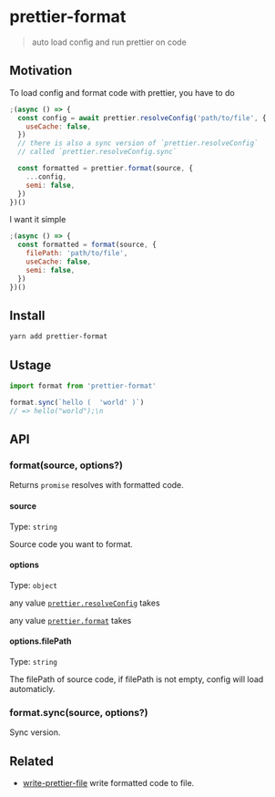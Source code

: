 # prettier-format

> auto load config and run prettier on code

## Motivation

To load config and format code with prettier, you have to do

```js
;(async () => {
  const config = await prettier.resolveConfig('path/to/file', {
    useCache: false,
  })
  // there is also a sync version of `prettier.resolveConfig`
  // called `prettier.resolveConfig.sync`

  const formatted = prettier.format(source, {
    ...config,
    semi: false,
  })
})()
```

I want it simple

```js
;(async () => {
  const formatted = format(source, {
    filePath: 'path/to/file',
    useCache: false,
    semi: false,
  })
})()
```

## Install

```sh
yarn add prettier-format
```

## Ustage

```js
import format from 'prettier-format'

format.sync(`hello (  'world' )`)
// => hello("world");\n
```

## API

### format(source, options?)

Returns `promise` resolves with formatted code.

#### source

Type: `string`

Source code you want to format.

#### options

Type: `object`

any value [`prettier.resolveConfig`](https://prettier.io/docs/en/api.html#prettierresolveconfigfilepath-options) takes

any value [`prettier.format`](https://prettier.io/docs/en/api.html#prettierformatsource-options) takes

#### options.filePath

Type: `string`

The filePath of source code, if filePath is not empty, config will load automaticly.

### format.sync(source, options?)

Sync version.

## Related

- [write-prettier-file](https://github.com/fisker/write-prettier-file) write formatted code to file.
